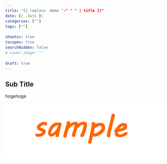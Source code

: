 ```yaml
---
title: "{{ replace .Name "-" " " | title }}"
date: {{ .Date }}
categories: [""]
tags: [""]

showtoc: true
tocopen: true
searchHidden: false
# cover.image: ""

draft: true
---
```


## Sub Title

hogehoge

![img](images/sample.png)
